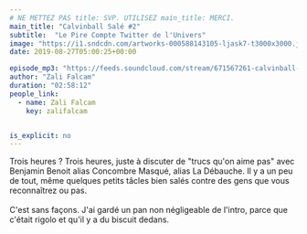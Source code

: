 ```yaml
---
# NE METTEZ PAS title: SVP. UTILISEZ main_title: MERCI.
main_title: "Calvinball Salé #2"
subtitle:  "Le Pire Compte Twitter de l'Univers"
image: "https://i1.sndcdn.com/artworks-000588143105-ljask7-t3000x3000.jpg"
date: 2019-08-27T05:00:25+00:00

episode_mp3: "https://feeds.soundcloud.com/stream/671567261-calvinball-radio-calvinball-sale-2-le-pire-compte-twitter-de-lunivers.mp3"
author: "Zali Falcam"
duration: "02:58:12"
people_link: 
  - name: Zali Falcam
    key: zalifalcam


is_explicit: no
---
```


<PodcastHeader/>

<!-- ECRIRE LA DESCRIPTION DE L'EPISODE SOUS CETTE LIGNE -->
Trois heures ? Trois heures, juste à discuter de "trucs qu'on aime pas" avec Benjamin Benoit alias Concombre Masqué, alias La Débauche. Il y a un peu de tout, même quelques petits tâcles bien salés contre des gens que vous reconnaîtrez ou pas.<br><br>C'est sans façons. J'ai gardé un pan non négligeable de l'intro, parce que c'était rigolo et qu'il y a du biscuit dedans.

